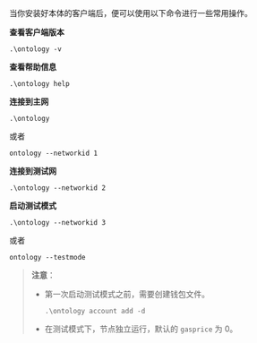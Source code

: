
当你安装好本体的客户端后，便可以使用以下命令进行一些常用操作。

**查看客户端版本**

```shell
.\ontology -v
```

**查看帮助信息**

```shell
.\ontology help
```

**连接到主网**

```shell
.\ontology
```

或者

```shell
ontology --networkid 1
```

**连接到测试网**

```shell
.\ontology --networkid 2
```

**启动测试模式**

```shell
.\ontology --networkid 3
```

或者

```shell
ontology --testmode
```

> **注意**： 
>
> - 第一次启动测试模式之前，需要创建钱包文件。
>
>   ```shell
>   .\ontology account add -d
>   ```
>
> - 在测试模式下，节点独立运行，默认的 `gasprice` 为 0。